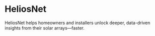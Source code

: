 # HeliosNet
HeliosNet helps homeowners and installers unlock deeper, data-driven insights from their solar arrays—faster.
